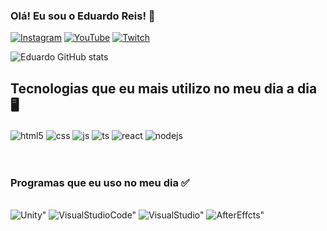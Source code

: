 
### Olá! Eu sou o Eduardo Reis! 👋

[![Instagram](https://img.shields.io/badge/Instagram-E4405F?style=for-the-badge&logo=instagram&logoColor=white)](https://www.instagram.com/edwaardd7/?igsh=Nml2eG9udHk2Mjg4#)
[![YouTube](https://img.shields.io/badge/YouTube-FF0000?style=for-the-badge&logo=youtube&logoColor=white)](https://www.youtube.com/watch?v=k_ReFLNJj-s&ab_channel=EduardoGomes)
[![Twitch](https://img.shields.io/badge/Twitch-9146FF?style=for-the-badge&logo=twitch&logoColor=white)](https://www.twitch.tv/dudss77)

![Eduardo GitHub stats](https://github-readme-stats.vercel.app/api?username=Edwardd-Dev&show_icons=true&theme=dark)


## Tecnologias que eu mais utilizo no meu dia a dia 🖥️

<div style="display: inline_block">
  <img align="center" alt="html5" src="https://img.shields.io/badge/HTML5-E34F26?style=for-the-badge&logo=html5&logoColor=white" />
  <img align="center" alt="css" src="https://img.shields.io/badge/CSS3-1572B6?style=for-the-badge&logo=css3&logoColor=white" />
  <img align="center" alt="js" src="https://img.shields.io/badge/JavaScript-F7DF1E?style=for-the-badge&logo=javascript&logoColor=black" />
  <img align="center" alt="ts" src="https://img.shields.io/badge/TypeScript-007ACC?style=for-the-badge&logo=typescript&logoColor=white" />
  <img align="center" alt="react" src="https://img.shields.io/badge/React-20232A?style=for-the-badge&logo=react&logoColor=61DAFB" />
  <img align="center" alt="nodejs" src="https://img.shields.io/badge/Node.js-43853D?style=for-the-badge&logo=node.js&logoColor=white" />
</div><br/>

<br/>

### Programas que eu uso no meu dia ✅
<div style="display: inline_block"><br/>
<img aling="center" alt=Unity" src="https://img.shields.io/badge/Unity-100000?style=for-the-badge&logo=unity&logoColor=white"/>
<img aling="center" alt=VisualStudioCode" src="https://img.shields.io/badge/Visual_Studio_Code-0078D4?style=for-the-badge&logo=visual%20studio%20code&logoColor=white"/>
<img aling="center" alt=VisualStudio" src="https://img.shields.io/badge/Visual_Studio-5C2D91?style=for-the-badge&logo=visual%20studio&logoColor=white"/>
<img aling="center" alt=AfterEffcts" src="https://img.shields.io/badge/Adobe%20after%20affects-CF96FD?style=for-the-badge&logo=Adobe%20after%20effects&logoColor=393665"/>
</div>

